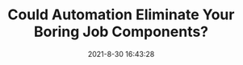 ---
"title": "Could Automation Eliminate Your Boring Job Components?"
"date": "2021-8-30 16:43:28"
"feed_name": "INDUSTRYWEEK"
"feed_website": "https://www.industryweek.com/"
"feed_rss": "https://www.industryweek.com/__rss/website-scheduled-content.xml?input=%7B%22sectionAlias%22%3A%22home%22%7D"
"link": "https://www.industryweek.com/technology-and-iiot/article/21173802/could-automation-eliminate-the-boring-job-components"
"file": "_posts/-b239eb0da130382164bdd99d8f547e6f56ea8d52.md"
"accident": "0"
"drilling": "0"
---